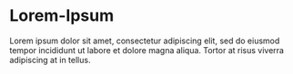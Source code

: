 # Lorem-Ipsum
Lorem ipsum dolor sit amet, consectetur adipiscing elit, sed do eiusmod tempor incididunt ut labore et dolore magna aliqua. Tortor at risus viverra adipiscing at in tellus.
